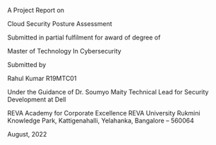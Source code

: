 
A Project Report on 

Cloud Security Posture Assessment 

Submitted in partial fulfilment for award of degree of 


Master of Technology
In Cybersecurity


Submitted by  


Rahul Kumar
R19MTC01

Under the Guidance of
Dr. Soumyo Maity
Technical Lead for Security Development at Dell

REVA Academy for Corporate Excellence 
REVA University
Rukmini Knowledge Park, Kattigenahalli, 
Yelahanka, Bangalore – 560064

August, 2022 
